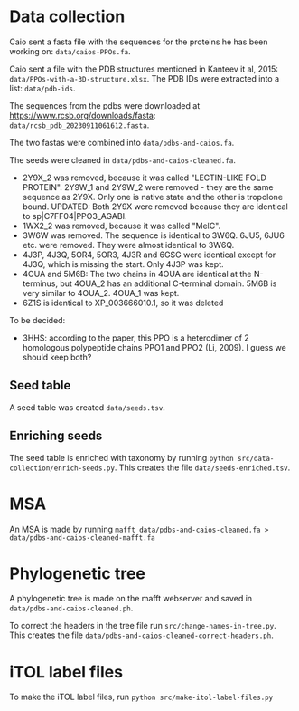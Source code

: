 # Data collection

Caio sent a fasta file with the sequences for the proteins he has been working on: `data/caios-PPOs.fa`.

Caio sent a file with the PDB structures mentioned in Kanteev it al, 2015: `data/PPOs-with-a-3D-structure.xlsx`. The PDB IDs were extracted into a list: `data/pdb-ids`.

The sequences from the pdbs were downloaded at https://www.rcsb.org/downloads/fasta: `data/rcsb_pdb_20230911061612.fasta`.

The two fastas were combined into `data/pdbs-and-caios.fa`.

The seeds were cleaned in `data/pdbs-and-caios-cleaned.fa`. 
- 2Y9X_2 was removed, because it was called "LECTIN-LIKE FOLD PROTEIN". 2Y9W_1 and 2Y9W_2 were removed - they are the same sequence as 2Y9X. Only one is native state and the other is tropolone bound. UPDATED: Both 2Y9X were removed because they are identical to sp|C7FF04|PPO3_AGABI.
- 1WX2_2 was removed, because it was called "MelC".
- 3W6W was removed. The sequence is identical to 3W6Q. 6JU5, 6JU6 etc. were removed. They were almost identical to 3W6Q.
- 4J3P, 4J3Q, 5OR4, 5OR3, 4J3R and 6GSG were identical except for 4J3Q, which is missing the start. Only 4J3P was kept.
- 4OUA and 5M6B: The two chains in 4OUA are identical at the N-terminus, but 4OUA_2 has an additional C-terminal domain. 5M6B is very similar to 4OUA_2. 4OUA_1 was kept.
- 6Z1S is identical to XP_003666010.1, so it was deleted

To be decided:
- 3HHS: according to the paper, this PPO is a heterodimer of 2 homologous polypeptide chains PPO1 and PPO2 (Li, 2009). I guess we should keep both?

## Seed table
A seed table was created `data/seeds.tsv`.

## Enriching seeds
The seed table is enriched with taxonomy by running `python src/data-collection/enrich-seeds.py`. This creates the file `data/seeds-enriched.tsv`.

# MSA
An MSA is made by running
`mafft data/pdbs-and-caios-cleaned.fa > data/pdbs-and-caios-cleaned-mafft.fa`

# Phylogenetic tree
A phylogenetic tree is made on the mafft webserver and saved in `data/pdbs-and-caios-cleaned.ph`.

To correct the headers in the tree file run `src/change-names-in-tree.py`. This creates the file `data/pdbs-and-caios-cleaned-correct-headers.ph`.

# iTOL label files
To make the iTOL label files, run `python src/make-itol-label-files.py`